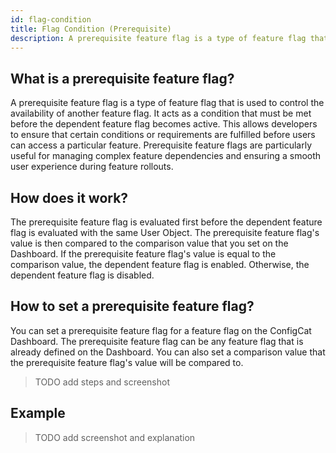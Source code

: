 ```yaml
---
id: flag-condition
title: Flag Condition (Prerequisite)
description: A prerequisite feature flag is a type of feature flag that is used to control the availability of another feature flag.
---
```


## What is a prerequisite feature flag?

A prerequisite feature flag is a type of feature flag that is used to control the availability of another feature flag. It acts as a condition that must be met before the dependent feature flag becomes active. This allows developers to ensure that certain conditions or requirements are fulfilled before users can access a particular feature. Prerequisite feature flags are particularly useful for managing complex feature dependencies and ensuring a smooth user experience during feature rollouts.

## How does it work?

The prerequisite feature flag is evaluated first before the dependent feature flag is evaluated with the same User Object. The prerequisite feature flag's value is then compared to the comparison value that you set on the Dashboard. If the prerequisite feature flag's value is equal to the comparison value, the dependent feature flag is enabled. Otherwise, the dependent feature flag is disabled.

## How to set a prerequisite feature flag?

You can set a prerequisite feature flag for a feature flag on the ConfigCat Dashboard. The prerequisite feature flag can be any feature flag that is already defined on the Dashboard. You can also set a comparison value that the prerequisite feature flag's value will be compared to.

> TODO add steps and screenshot

## Example

> TODO add screenshot and explanation